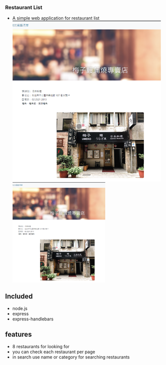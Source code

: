 ### Restaurant List
- A simple web application for restaurant list
![image](/public/image/%E8%9E%A2%E5%B9%95%E6%93%B7%E5%8F%96%E7%95%AB%E9%9D%A2%20(54).png)
<img src="/public/image/%E8%9E%A2%E5%B9%95%E6%93%B7%E5%8F%96%E7%95%AB%E9%9D%A2%20(54).png" alt=""
        width="300">

 ## Included
 - node.js
 - express
 - express-handlebars

 ## features
 - 8 restaurants for looking for
 - you can check each restaurant per page
 - in search use name or category for searching restaurants



 ##